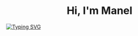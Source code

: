 <h1 align="center">Hi, I'm Manel</h1>

[![Typing SVG](https://readme-typing-svg.herokuapp.com?font=Fira+Code&size=17&pause=1000&color=000000&center=true&width=435&lines=Welcome+to+my+Github+Profile!;I'm+a+Software+engineer+and+Physicist)](https://git.io/typing-svg)

<div id="header" align="center">
